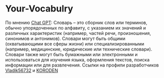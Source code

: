 # Your-Vocabulry
По мнению [Chat GPT](https://gpt-chatbot.ru/):
Словарь – это сборник слов или терминов, обычно упорядоченных по алфавиту, с указанием их значений и различных характеристик (например, частей речи, произношения, синонимов и антонимов). Словари могут быть общими (охватывающими все сферы жизни) или специализированными (например, медицинские, юридические или технические словари). Словари также могут быть бумажными или электронными и использоваться для изучения языка, оформления текстов, поиска информации или для развлечения.
Ссылки на профили разработчиков [Vladik56732](https://github.com/Vladik56732) и [KORODEN](https://github.com/KORODEN)
